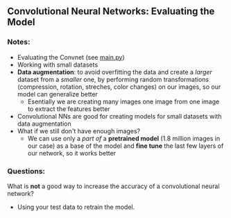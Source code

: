 ## Convolutional Neural Networks: Evaluating the Model

### Notes:

- Evaluating the Convnet (see [main.py](main.py))
- Working with small datasets
- <b>Data augmentation</b>: to avoid overfitting the data and create a <em>larger</em> dataset from a <em>smaller</em> one, by performing random transformations (compression, rotation, streches, color changes) on our images, so our model can generalize better
  - Esentially we are creating many images one image from one image to extract the features better
- Convolutional NNs are good for creating models for small datasets with data augmentation
- What if we still don't have enough images?
  - We can use only a <em>part of</em> a <b>pretrained model</b> (1.8 million images in our case) as a base of the model and <b>fine tune</b> the last few layers of our network, so it works better

### Questions:

What is <b>not</b> a good way to increase the accuracy of a convolutional neural network?

- Using your test data to retrain the model.
